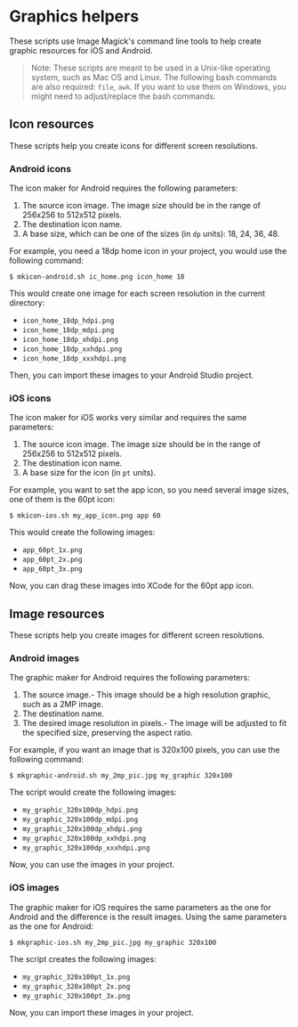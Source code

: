 # Graphics helpers

These scripts use Image Magick's command line tools to help create graphic resources for iOS and Android.

> Note: These scripts are meant to be used in a Unix-like operating system, such as Mac OS and Linux. The following bash commands are also required: `file`, `awk`. If you want to use them on Windows, you might need to adjust/replace the bash commands.

## Icon resources

These scripts help you create icons for different screen resolutions.

### Android icons

The icon maker for Android requires the following parameters:

1. The source icon image. The image size should be in the range of 256x256 to 512x512 pixels.
2. The destination icon name.
3. A base size, which can be one of the sizes (in `dp` units): 18, 24, 36, 48.

For example, you need a 18dp home icon in your project, you would use the following command:

~~~
$ mkicon-android.sh ic_home.png icon_home 18
~~~

This would create one image for each screen resolution in the current directory:

* `icon_home_18dp_hdpi.png`
* `icon_home_18dp_mdpi.png`
* `icon_home_18dp_xhdpi.png`
* `icon_home_18dp_xxhdpi.png`
* `icon_home_18dp_xxxhdpi.png`

Then, you can import these images to your Android Studio project.

### iOS icons

The icon maker for iOS works very similar and requires the same parameters:

1. The source icon image. The image size should be in the range of 256x256 to 512x512 pixels.
2. The destination icon name.
3. A base size for the icon (in `pt` units).

For example, you want to set the app icon, so you need several image sizes, one of them is the 60pt icon:

~~~
$ mkicon-ios.sh my_app_icon.png app 60
~~~

This would create the following images:

* `app_60pt_1x.png`
* `app_60pt_2x.png`
* `app_60pt_3x.png`

Now, you can drag these images into XCode for the 60pt app icon.

## Image resources

These scripts help you create images for different screen resolutions.

### Android images

The graphic maker for Android requires the following parameters:

1. The source image.- This image should be a high resolution graphic, such as a 2MP image.
2. The destination name.
3. The desired image resolution in pixels.- The image will be adjusted to fit the specified size, preserving the aspect ratio.

For example, if you want an image that is 320x100 pixels, you can use the following command:

~~~
$ mkgraphic-android.sh my_2mp_pic.jpg my_graphic 320x100
~~~

The script would create the following images:

* `my_graphic_320x100dp_hdpi.png`
* `my_graphic_320x100dp_mdpi.png`
* `my_graphic_320x100dp_xhdpi.png`
* `my_graphic_320x100dp_xxhdpi.png`
* `my_graphic_320x100dp_xxxhdpi.png`

Now, you can use the images in your project.

### iOS images

The graphic maker for iOS requires the same parameters as the one for Android and the difference is the result images. Using the same parameters as the one for Android:

~~~
$ mkgraphic-ios.sh my_2mp_pic.jpg my_graphic 320x100
~~~

The script creates the following images:

* `my_graphic_320x100pt_1x.png`
* `my_graphic_320x100pt_2x.png`
* `my_graphic_320x100pt_3x.png`

Now, you can import these images in your project.

